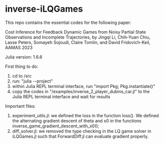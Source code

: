 # inverse-iLQGames
This repo contains the essential codes for the following paper:

Cost Inference for Feedback Dynamic Games from Noisy Partial State Observations and Incomplete Trajectories, by Jingqi Li, Chih-Yuan Chiu, Lasse Peters, Somayeh Sojoudi, Claire Tomlin, and David Fridovich-Keil, AAMAS 2023

Julia version:  1.6.6


First thing to do:
1. cd to /src
2. run: "julia --project"
3. within Julia REPL terminal interface, run "import Pkg; Pkg.instantiate()"
4. copy the codes in "/examples/inverse_2_player_dubins_car.jl" to the Julia REPL terminal interface and wait for results


Important files:
1. experiment_utils.jl: we defined the loss in the function loss(). We defined the alternating gradient descent of theta and x0 in the functions inverse_game_gradient_descent_with_x0();
2. diff_solver.jl: we removed the type checking in the LQ game solver in iLQGames.jl such that ForwardDiff.jl can evaluate gradient properly. 
